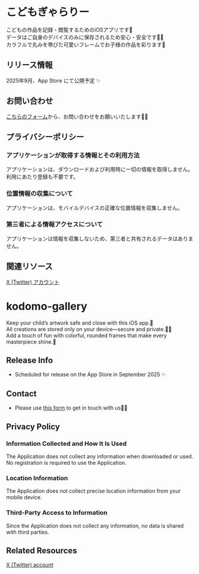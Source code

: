 # こどもぎゃらりー

こどもの作品を記録・閲覧するためのiOSアプリです📱<br>
データはご自身のデバイスのみに保存されるため安心・安全です🙆‍♀️<br>
カラフルで丸みを帯びた可愛いフレームでお子様の作品を彩ります🌷

## リリース情報

2025年9月、App Store にて公開予定 ✨

## お問い合わせ

[こちらのフォーム](https://forms.gle/XAD1SJxnznsubfnE8)から、お問い合わせをお願いいたします🙇‍♀️

## プライバシーポリシー

### アプリケーションが取得する情報とその利用方法

アプリケーションは、ダウンロードおよび利用時に一切の情報を取得しません。<br>
利用にあたり登録も不要です。

### 位置情報の収集について

アプリケーションは、モバイルデバイスの正確な位置情報を収集しません。

### 第三者による情報アクセスについて

アプリケーションは情報を収集しないため、第三者と共有されるデータはありません。

## 関連リソース

[X (Twitter) アカウント](https://x.com/GalleryKod26425)

# kodomo-gallery

Keep your child’s artwork safe and close with this iOS app.📱<br>
All creations are stored only on your device—secure and private.🙆‍♀️<br>
Add a touch of fun with colorful, rounded frames that make every masterpiece shine.🌷<br>

## Release Info

- Scheduled for release on the App Store in September 2025 ✨

## Contact

- Please use [this form](https://forms.gle/XAD1SJxnznsubfnE8) to get in touch with us🙇‍♀️

## Privacy Policy

### Information Collected and How It Is Used

The Application does not collect any information when downloaded or used. <br>
No registration is required to use the Application.

### Location Information

The Application does not collect precise location information from your mobile device.

### Third-Party Access to Information

Since the Application does not collect any information, no data is shared with third parties.

## Related Resources

[X (Twitter) account](https://x.com/GalleryKod26425)
